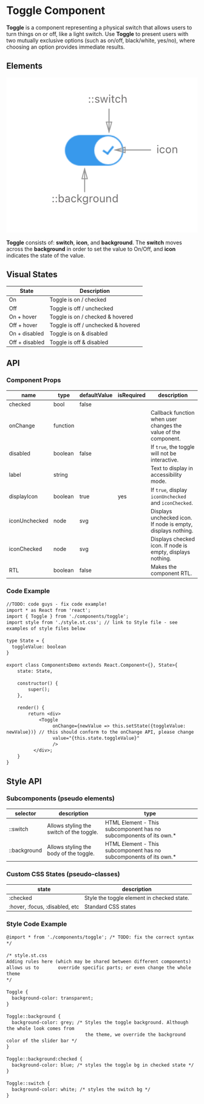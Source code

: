 # Toggle Component

**Toggle** is a component representing a physical switch that allows users to turn things on or off, like a light switch. Use **Toggle** to present users with two mutually exclusive options (such as on/off, black/white, yes/no), where choosing an option provides immediate results.

## Elements

![elements](./assets/elements.png)

**Toggle** consists of:  **switch**, **icon**, and **background**. The **switch** moves across the **background** in order to set the value to On/Off, and **icon** indicates the state of the value.

## Visual States

| State          | Description                         |
| -------------- | ----------------------------------- |
| On             | Toggle is on / checked              |
| Off            | Toggle is off / unchecked           |
| On + hover     | Toggle is on / checked & hovered    |
| Off + hover    | Toggle is off / unchecked & hovered |
| On + disabled  | Toggle is on & disabled             |
| Off + disabled | Toggle is off & disabled            |

## API

### Component Props

| name        | type                                  | defaultValue | isRequired | description                              |
| ----------- | ------------------------------------- | ------------ | ---------- | ---------------------------------------- |
| checked       | bool   | false        |            |                                          |
| onChange      | function   |              |            | Callback function when user changes the value of the component. |
| disabled      | boolean   | false        |            | If `true`, the toggle will not be interactive. |
| label         | string |              |            | Text to display in accessibility mode.    |
| displayIcon   | boolean   | true         | yes        | If `true`, display `iconUnchecked` and `iconChecked`. |
| iconUnchecked | node   | svg          |            | Displays unchecked icon. If node is empty, displays nothing. |
| iconChecked   | node   | svg          |            | Displays checked icon. If node is empty,  displays nothing. |
| RTL           | boolean   | false        |            | Makes the component RTL.                         |

### Code Example

```
//TODO: code guys - fix code example!
import * as React from 'react';
import { Toggle } from './components/toggle';
import style from './style.st.css'; // link to Style file - see examples of style files below

type State = {
  toggleValue: boolean
}

export class ComponentsDemo extends React.Component<{}, State>{
  	state: State,
    
    constructor() {
        super();
    },

    render() {
        return <div>
            <Toggle 
                 onChange={newValue => this.setState({toggleValue: newValue})} // this should conform to the onChange API, please change 
              	 value="{this.state.toggleValue}"
                 />
          </div>;
    }
}
```

## Style API

### Subcomponents (pseudo elements)

| selector   | description                              | type                                     |
| ---------- | ---------------------------------------- | ---------------------------------------- |
| ::switch     | Allows styling the switch of the toggle. | HTML Element - This subcomponent has no subcomponents of its own.* |
| ::background | Allows styling the body of the toggle.   | HTML Element - This subcomponent has no subcomponents of its own.* |

### Custom CSS States (pseudo-classes)

| state                          | description                              |
| ------------------------------ | ---------------------------------------- |
| :checked                       | Style the toggle element in checked state. |
| :hover, :focus, :disabled, etc | Standard CSS states                       |

### Style Code Example

```
@import * from './components/toggle'; /* TODO: fix the correct syntax */

/* style.st.css 
Adding rules here (which may be shared between different components) allows us to 	    override specific parts; or even change the whole theme
*/

Toggle {
  background-color: transparent;
}

Toggle::background {
  background-color: grey; /* Styles the toggle background. Although the whole look comes from
                             the theme, we override the background color of the slider bar */
}

Toggle::background:checked {
  background-color: blue; /* styles the toggle bg in checked state */
}

Toggle::switch {
  background-color: white; /* styles the switch bg */
}
```
